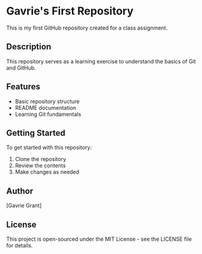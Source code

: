# Gavrie's First Repository

This is my first GitHub repository created for a class assignment.

## Description
This repository serves as a learning exercise to understand the basics of Git and GitHub.

## Features
- Basic repository structure
- README documentation
- Learning Git fundamentals

## Getting Started
To get started with this repository:
1. Clone the repository
2. Review the contents
3. Make changes as needed

## Author
[Gavrie Grant] 

## License
This project is open-sourced under the MIT License - see the LICENSE file for details.
